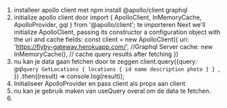 1. installeer apollo client met npm install @apollo/client graphql
2. initialize apollo client door import { ApolloClient, InMemoryCache, ApolloProvider, gql } from '@apollo/client';  te importeren 
Next we'll initialize ApolloClient, passing its constructor a configuration object with the uri and cache fields:
const client = new ApolloClient({
  uri: 'https://flyby-gateway.herokuapp.com/',   //Graphql Server
  cache: new InMemoryCache(), // cache query results after fetching 
})
3. nu kan je data gaan fetchen door te zeggen client.query({query: gql`query GetLocations {
        locations {
          id
          name
          description
          photo
        }
      }
    `,
  })
  .then((result) => console.log(result));
4. Initialiseer ApolloProvider en pass client als props aan client 
5. nu kan je gebruik maken van useQuery overal om de data te fetchen. 
6. 

